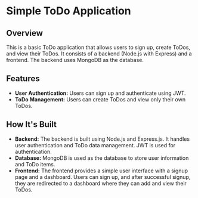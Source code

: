 # Simple ToDo Application

## Overview

This is a basic ToDo application that allows users to sign up, create ToDos, and view their ToDos. It consists of a backend (Node.js with Express) and a frontend.  The backend uses MongoDB as the database.

## Features

* **User Authentication:** Users can sign up and authenticate using JWT.
* **ToDo Management:** Users can create ToDos and view only their own ToDos.

## How It's Built

* **Backend:** The backend is built using Node.js and Express.js. It handles user authentication and ToDo data management.  JWT is used for authentication.
* **Database:** MongoDB is used as the database to store user information and ToDo items.
* **Frontend:** The frontend provides a simple user interface with a signup page and a dashboard. Users can sign up, and after successful signup, they are redirected to a dashboard where they can add and view their ToDos.

